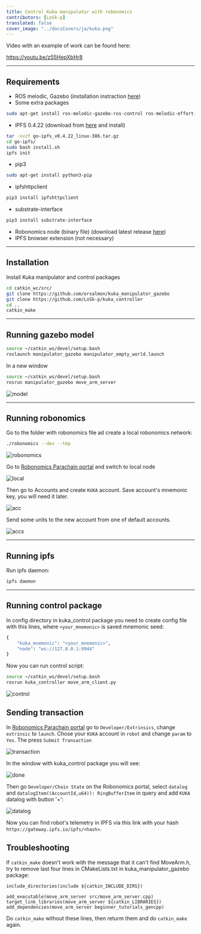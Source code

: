 ```yaml
---
title: Control Kuka manipulator with robonomics
contributors: [LoSk-p]
translated: false
cover_image: "../docsCovers/ja/kuka.png"
---
```


Video with an example of work can be found here:

https://youtu.be/z55HepXbHr8

***

## Requirements
* ROS melodic, Gazebo (installation instraction [here](http://wiki.ros.org/melodic/Installation/Ubuntu))
* Some extra packages
```bash
sudo apt-get install ros-melodic-gazebo-ros-control ros-melodic-effort-controllers ros-melodic-joint-state-controller
```
* IPFS 0.4.22 (download from [here](https://www.npackd.org/p/ipfs/0.4.22) and install)
```bash
tar -xvzf go-ipfs_v0.4.22_linux-386.tar.gz
cd go-ipfs/
sudo bash install.sh
ipfs init
```
* pip3
```bash
sudo apt-get install python3-pip
```
* ipfshttpclient
```bash
pip3 install ipfshttpclient
```
* substrate-interface
```bash
pip3 install substrate-interface
```
* Robonomics node (binary file) (download latest release [here](https://github.com/airalab/robonomics/releases))
* IPFS browser extension (not necessary)
***
## Installation
Install Kuka manipulator and control packages
```bash
cd catkin_wc/src/
git clone https://github.com/orsalmon/kuka_manipulator_gazebo
git clone https://github.com/LoSk-p/kuka_controller
cd ..
catkin_make
```
***
## Running gazebo model
```bash
source ~/catkin_ws/devel/setup.bash
roslaunch manipulator_gazebo manipulator_empty_world.launch
```
In a new window
```bash
source ~/catkin_ws/devel/setup.bash
rosrun manipulator_gazebo move_arm_server
```
![model](../images/kuka-demo/1.png)
***
## Running robonomics
Go to the folder with robonomics file ad create a local robonomics network:
```bash
./robonomics --dev --tmp
```

![robonomics](../images/kuka-demo/robonomics.png)

Go to [Robonomics Parachain portal](https://polkadot.js.org/apps/?rpc=wss%3A%2F%2Fkusama.rpc.robonomics.network%2F#/) and switch to local node

![local](../images/kuka-demo/local.png)

Then go to Accounts and create `KUKA` account. Save account's mnemonic key, you will need it later. 

![acc](../images/kuka-demo/create_acc.png)

Send some units to the new account from one of default accounts.

![accs](../images/kuka-demo/send_money.png)
***
## Running ipfs
Run ipfs daemon:
```bash
ipfs daemon
```
***
## Running control package
In config directory in kuka_control package you need to create config file with this lines, where `<your_mnemonic>` is saved mnemonic seed:
```bash
{
    "kuka_mnemonic": "<your_mnemonic>",
    "node": "ws://127.0.0.1:9944"
}
```

Now you can run control script:
```bash
source ~/catkin_ws/devel/setup.bash
rosrun kuka_controller move_arm_client.py
```
![control](../images/kuka-demo/run.png)

## Sending transaction
In [Robonomics Parachain portal](https://polkadot.js.org/apps/?rpc=wss%3A%2F%2Fkusama.rpc.robonomics.network%2F#/) go to `Developer/Extrinsics`, change `extrinsic` to `launch`. Chose your `KUKA` account in `robot` and change `param` to `Yes`. The press `Submit Transaction`

![transaction](../images/kuka-demo/launch.png)

In the window with kuka_control package you will see:

![done](../images/kuka-demo/res.png)

Then go `Developer/Chain State` on the Robonomics portal, select `datalog` and `datalogItem((AccountId,u64)): RingBufferItem` in query and add `KUKA` datalog with button '+':

![datalog](../images/kuka-demo/datalog.png)

Now you can find robot's telemetry in IPFS via this link with your hash `https://gateway.ipfs.io/ipfs/<hash>`.

## Troubleshooting

If `catkin_make` doesn't work with the message that it can't find MoveArm.h, try to remove last four lines in CMakeLists.txt in kuka_manipulator_gazebo package:
```
include_directories(include ${catkin_INCLUDE_DIRS})

add_executable(move_arm_server src/move_arm_server.cpp)
target_link_libraries(move_arm_server ${catkin_LIBRARIES})
add_dependencies(move_arm_server beginner_tutorials_gencpp)
```
Do `catkin_make` without these lines, then returm them and do `catkin_make` again.
